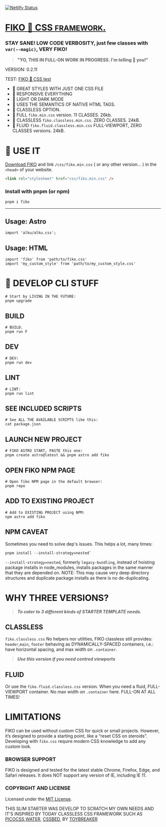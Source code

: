 [![Netlify Status](https://api.netlify.com/api/v1/badges/68612997-fe61-4776-80d5-9edd46c5a331/deploy-status)](https://app.netlify.com/sites/fikocss/deploys)

# [FIKO 🐸 CSS <small>FRAMEWORK</small>.](https://fiko.rokma.rocks/)

### STAY SANE! LOW CODE VERBOSITY, just few classes with `var(--magic)`, VERY FIKO!

> **"YO, THIS IN FULL-ON WORK IN PROGRESS. I'm telling 🫵 you!"**

VERSION: 0.2.11

TEST: [FIKO 🐸 CSS test](https://fiko.rokma.rocks/test/)

- 🐸 GREAT STYLES WITH JUST ONE CSS FILE
- 🐸 RESPONSIVE EVERYTHING
- 🐸 LIGHT OR DARK MODE
- 🐸 USES THE SEMANTICS OF NATIVE HTML TAGS.
- 🐸 CLASSLESS OPTION.
- 🐸 FULL `fiko.min.css` version. 11 CLASSES. 26kb.
- 🐸 CLASSLESS `fiko.classless.min.css`. ZERO CLASSES. 24kB.
- 🐸 FLUID `fiko.fluid.classless.min.css` FULL-VIEWPORT, ZERO CLASSES versions. 24kB.

# 🫵 USE IT

[Download FIKO](https://github.com/TOYBREAKER/fiko/fiko.zip) and link `/css/fiko.min.css` ( or any other version... ) in the `<head>` of your website.

```html
<link rel="stylesheet" href="css/fiko.min.css" />
```

### Install with pnpm (or npm)

```shell
pnpm i fiko
```

---

## Usage: **Astro**

```astro
import 'alku/alku.css';
```

## Usage: **HTML**

```shell
import 'fiko' from 'path/to/fiko.css'
import 'my_custom_style' from 'path/to/my_custom_style.css'
```

# 🫵 DEVELOP CLI STUFF

```shell
# Start by LIVING IN THE FUTURE:
pnpm upgrade
```

## BUILD

```shell
# BUILD.
pnpm run F
```

## DEV

```shell
# DEV:
pnpm run dev
```

## LINT

```shell
# LINT:
pnpm run lint
```

## SEE INCLUDED SCRIPTS

```shell
# See ALL THE AVAILABLE SCRIPTS like this:
cat package.json
```

## LAUNCH NEW PROJECT

```shell
# FIKO ASTRO START, PASTE this one:
pnpm create astro@latest && pnpm astro add fiko
```

## OPEN FIKO NPM PAGE

```shell
# Open fiko NPM page in the default browser:
pnpm repo
```

## ADD TO EXISTING PROJECT

```shell
# Add to EXISTING PROJECT using NPM:
npm astro add fiko
```

## NPM CAVEAT

Sometimes you need to solve dep's issues. This helps a lot, many times:

```shell
pnpm install --install-strategy=nested`
```

`--install-strategy=nested`,
formerly `legacy-bundling`,
instead of hoisting package installs in node_modules,
installs packages in the same manner that they are depended on.
NOTE: This may cause very deep directory structures and duplicate package installs as there is no de-duplicating.

# WHY THREE VERSIONS?

> **_To cater to 3 different kinds of STARTER TEMPLATE needs._**

## CLASSLESS

`fiko.classless.css`
No helpers nor utilities, FIKO classless still provides: `header`,`main`, `footer` behaving as DYNAMICALLY-SPACED containers, i.e.: have horizontal spacing, and max width on `.container`.

> **_Use this version if you need centred viewports_**

## FLUID

Or use the `fiko.fluid.classless.css` version.
When you need a fluid, FULL-VIEWPORT container. No max width on `.container` here. FULL-ON AT ALL TIMES!

# LIMITATIONS

FIKO can be used without custom CSS for quick or small projects. However, it’s designed to provide a starting point, like a “reset CSS on steroids”. Developing with `fiko.css` require modern CSS knowledge to add any custom look.

### BROWSER SUPPORT

FIKO is designed and tested for the latest stable Chrome, Firefox, Edge, and Safari releases. It does NOT support any version of IE, including IE 11.

### COPYRIGHT AND LICENSE

Licensed under the [MIT License](https://github.com/toybreaker/fiko/blob/master/LICENSE.md).

THIS SLIM STARTER WAS DEVELOP TO SCRATCH MY OWN NEEDS AND IT'S INSPIRED BY TODAY CLASSLESS CSS FRAMEWORK SUCH AS [PICOCSS](https://github.com/picocss/pico),[WATER](https://github.com/kognise/water.css), [CSSBED](https://www.cssbed.com/), BY [TOYBREAKER](https://github.com/toybreaker/)

```

```
